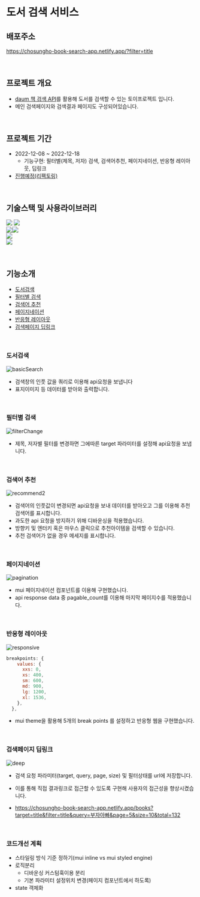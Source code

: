 # 도서 검색 서비스

## 배포주소

https://chosungho-book-search-app.netlify.app/?filter=title

<br>

## 프로젝트 개요

- [daum 책 검색 API](https://developers.kakao.com/docs/latest/ko/daum-search/dev-guide#search-book)를 활용해 도서를 검색할 수 있는 토이프로젝트 입니다.
- 메인 검색페이지와 검색결과 페이지도 구성되어있습니다.

<br>

## 프로젝트 기간

- 2022-12-08 ~ 2022-12-18
  - 기능구현: 필터별(제목, 저자) 검색, 검색어추천, 페이지네이션, 반응형 레이아웃, 딥링크
- [진행예정(리팩토링)](#코드개선-계획)

<br>

## 기술스택 및 사용라이브러리

<img src="https://img.shields.io/badge/React-20232A?style=for-the-badge&logo=react&logoColor=61DAFB" /> <img src="https://img.shields.io/badge/TypeScript-007ACC?style=for-the-badge&logo=typescript&logoColor=white">  
<img src="https://img.shields.io/badge/
Material--UI-white?style=for-the-badge&logo=mui&logoColor=007fff"><img src="https://img.shields.io/badge/mui--icons-e7e7e7?style=for-the-badge">  
<img src="https://img.shields.io/badge/Redux--toolkit-593D88?style=for-the-badge&logo=redux&logoColor=white">  
<img src="https://img.shields.io/badge/axios-e7e7e7?style=for-the-badge">

<br>

## 기능소개

- [ 도서검색](#도서검색)
- [필터별 검색](#필터별-검색)
- [검색어 추천](#검색어-추천)
- [페이지네이션](#페이지네이션)
- [반응형 레이아웃](#반응형-레이아웃)
- [검색페이지 딥링크](#검색페이지-딥링크)

<br>

### 도서검색

![basicSearch](https://user-images.githubusercontent.com/105113833/208283458-d51b045a-9dcd-40cc-b7c1-d180c1ed1950.gif)

- 검색창의 인풋 값을 쿼리로 이용해 api요청을 보냅니다
- 표지이미지 등 데이터를 받아와 출력합니다.

<br>

### 필터별 검색

![filterChange](https://user-images.githubusercontent.com/105113833/208283463-aca4d01c-fd36-4d8b-aee5-37d9110b17f9.gif)

- 제목, 저자별 필터를 변경하면 그에따른 target 파라미터를 설정해 api요청을 보냅니다.

<br>

### 검색어 추천

![recommend2](https://user-images.githubusercontent.com/105113833/208283862-206dc1fe-a4f4-4251-a39b-830097b3bfb9.gif)

- 검색어의 인풋값이 변경되면 api요청을 보내 데이터를 받아오고 그를 이용해 추천검색어를 표시합니다.
- 과도한 api 요청을 방지하기 위해 디바운싱을 적용했습니다.
- 방향키 및 엔터키 혹은 마우스 클릭으로 추천아이템을 검색할 수 있습니다.
- 추천 검색어가 없을 경우 메세지를 표시합니다.

<br>

### 페이지네이션

![pagination](https://user-images.githubusercontent.com/105113833/208283529-05f2ed2a-c02e-4a53-9161-a17ffaeed1e8.gif)

- mui 페이지네이션 컴포넌트를 이용해 구현했습니다.
- api response data 중 pagable_count를 이용해 마지막 페이지수를 적용했습니다.

<br>

### 반응형 레이아웃

![responsive](https://user-images.githubusercontent.com/105113833/208283558-47b3cab7-a527-459c-8d14-90f3fde691e3.gif)

```js
breakpoints: {
    values: {
      xxs: 0,
      xs: 400,
      sm: 600,
      md: 900,
      lg: 1200,
      xl: 1536,
    },
  },
```

- mui theme을 활용해 5개의 break points 를 설정하고 반응형 웹을 구현했습니다.

<br>

### 검색페이지 딥링크

![deep](https://user-images.githubusercontent.com/105113833/208283568-fc394678-69fc-4d8f-924a-8ef002a7516f.gif)

- 검색 요청 파라미터(target, query, page, size) 및 필터상태를 url에 저장합니다.
- 이를 통해 직접 결과링크로 접근할 수 있도록 구현해 사용자의 접근성을 향상시켰습니다.

- https://chosungho-book-search-app.netlify.app/books?target=title&filter=title&query=부자아빠&page=5&size=10&total=132

<br>

### 코드개선 계획

- 스타일링 방식 기준 정하기(mui inline vs mui styled engine)
- 로직분리
  - 디바운싱 커스텀훅이용 분리
  - 기본 파라미터 설정위치 변경(페이지 컴포넌트에서 하도록)
- state 객체화
